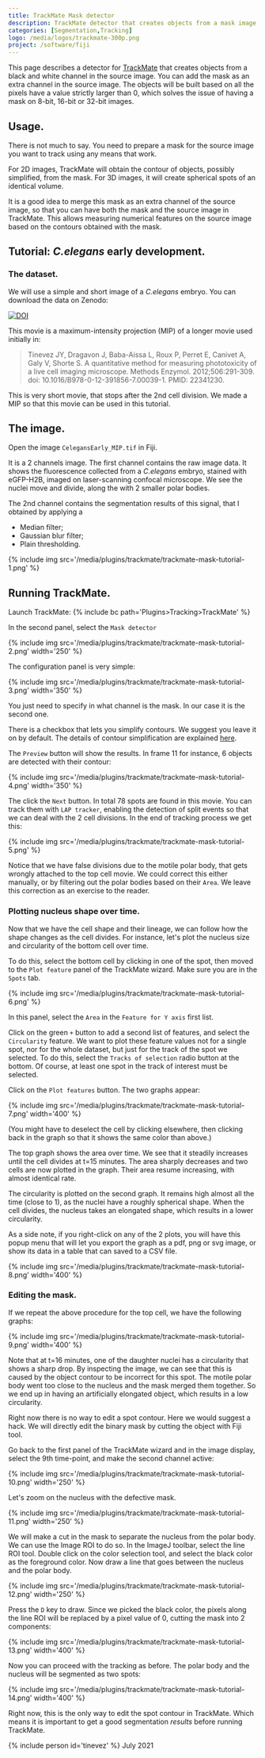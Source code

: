 ```yaml
---
title: TrackMate Mask detector
description: TrackMate detector that creates objects from a mask image.
categories: [Segmentation,Tracking]
logo: /media/logos/trackmate-300p.png
project: /software/fiji
---
```


This page describes a detector for [TrackMate](/plugins/trackmate/index) that creates objects from a black and white channel in the source image. You can add the mask as an extra channel in the source image. The objects will be built based on all the pixels have a value strictly larger than 0, which solves the issue of having a mask on 8-bit, 16-bit or 32-bit images.

## Usage.

There is not much to say. You need to prepare a mask for the source image you want to track using any means that work. 

For 2D images, TrackMate will obtain the contour of objects, possibly simplified, from the mask. For 3D images, it will create spherical spots of an identical volume.

It is a good idea to merge this mask as an extra channel of the source image, so that you can have both the mask and the source image in TrackMate. This allows measuring  numerical features on the source image based on the contours obtained with the mask.

## Tutorial: *C.elegans* early development.

### The dataset.

We will use a simple and short image of a *C.elegans* embryo. You can download the data on Zenodo:

[![DOI](https://zenodo.org/badge/DOI/10.5281/zenodo.5132918.svg)](https://doi.org/10.5281/zenodo.5132918)


This movie is a maximum-intensity projection (MIP) of a longer movie used initially in:

> Tinevez JY, Dragavon J, Baba-Aissa L, Roux P, Perret E, Canivet A, Galy V, Shorte S. A quantitative method for measuring phototoxicity of a live cell imaging microscope. Methods Enzymol. 2012;506:291-309. doi: 10.1016/B978-0-12-391856-7.00039-1. PMID: 22341230.

This is very short movie, that stops after the 2nd cell division. We made a MIP so that this movie can be used in this tutorial.

## The image.

Open the image `CelegansEarly_MIP.tif` in Fiji. 

It is a 2 channels image. The first channel contains the raw image data. It shows the fluorescence collected from a _C.elegans_ embryo, stained with eGFP-H2B, imaged on laser-scanning confocal microscope. We see the nuclei move and divide, along the with 2 smaller polar bodies. 

The 2nd channel contains the segmentation results of this signal, that I obtained by applying a

- Median filter;
- Gaussian blur filter;
- Plain thresholding.

{% include img src='/media/plugins/trackmate/trackmate-mask-tutorial-1.png' %}

## Running TrackMate.

Launch TrackMate: {% include bc path='Plugins>Tracking>TrackMate' %}

In the second panel, select the `Mask detector`

{% include img src='/media/plugins/trackmate/trackmate-mask-tutorial-2.png' width='250' %}

The configuration panel is very simple:

{% include img src='/media/plugins/trackmate/trackmate-mask-tutorial-3.png' width='350' %}

You just need to specify in what channel is the mask. In our case it is the second one. 

There is a checkbox that lets you simplify contours. We suggest you leave it on by default. The details of contour simplification are explained [here](/plugins/trackmate/trackmate-v7-detectors#simplifying-contours). 

The `Preview` button will show the results. In frame 11 for instance, 6 objects are detected with their contour:

{% include img src='/media/plugins/trackmate/trackmate-mask-tutorial-4.png' width='350' %}

The click the `Next` button. In total 78 spots are found in this movie. You can track them with `LAP tracker`, enabling the detection of split events so that we can deal with the 2 cell divisions. In the end of tracking process we get this:

{% include img src='/media/plugins/trackmate/trackmate-mask-tutorial-5.png'  %}

Notice that we have false divisions due to the motile polar body, that gets wrongly attached to the top cell movie. We could correct this either manually, or by filtering out the polar bodies based on their `Area`. We leave this correction as an exercise to the reader.

### Plotting nucleus shape over time.

Now that we have the cell shape and their lineage, we can follow how the shape changes as the cell divides. For instance, let's plot the nucleus size and circularity of the bottom cell over time.

To do this, select the bottom cell by clicking in one of the spot, then moved to the `Plot feature` panel of the TrackMate wizard. Make sure you are in the `Spots` tab.

{% include img src='/media/plugins/trackmate/trackmate-mask-tutorial-6.png'  %}

In this panel, select the `Area` in the `Feature for Y axis` first list.

Click on the green `+` button to add a second list of features, and select the `Circularity` feature. We want to plot these feature values not for a single spot, nor for the whole dataset, but just for the track of the spot we selected. To do this, select the `Tracks of selection` radio button at the bottom. Of course, at least one spot in the track of interest must be selected.

Click on the `Plot features` button. The two graphs appear:

{% include img src='/media/plugins/trackmate/trackmate-mask-tutorial-7.png'  width='400' %}

(You might have to deselect the cell by clicking elsewhere, then clicking back in the graph so that it shows the same color than above.)

The top graph shows the area over time. We see that it steadily increases until the cell divides at t=15 minutes. The area sharply decreases and two cells are now plotted in the graph. Their area resume increasing, with almost identical rate.

The circularity is plotted on the second graph. It remains high almost all the time (close to 1), as the nuclei have a roughly spherical shape. When the cell divides, the nucleus takes an elongated shape, which results in a lower circularity.

As a side note, if you right-click on any of the 2 plots, you will have this popup menu that will let you export the graph as a pdf, png or svg image, or show its data in a table that can saved to a CSV file.

{% include img src='/media/plugins/trackmate/trackmate-mask-tutorial-8.png' width='400'  %}

### Editing the mask.

If we repeat the above procedure for the top cell, we have the following graphs:

{% include img src='/media/plugins/trackmate/trackmate-mask-tutorial-9.png' width='400'  %}

Note that at t=16 minutes, one of the daughter nuclei has a circularity that shows a sharp drop. By inspecting the image, we can see that this is caused by the object contour to be incorrect for this spot. The motile polar body went too close to the nucleus and the mask merged them together. So we end up in having an artificially elongated object, which results in a low circularity.

Right now there is no way to edit a spot contour. Here we would suggest a hack. We will directly edit the binary mask by cutting the object with Fiji tool.

Go back to the first panel of the TrackMate wizard and in the image display, select the 9th time-point, and make the second channel active:

{% include img src='/media/plugins/trackmate/trackmate-mask-tutorial-10.png' width='250'  %}

Let's zoom on the nucleus with the defective mask.

{% include img src='/media/plugins/trackmate/trackmate-mask-tutorial-11.png' width='250'  %}

We will make a cut in the mask to separate the nucleus from the polar body. We can use the Image ROI to do so. In the ImageJ toolbar, select the line ROI tool. Double click on the color selection tool, and select the black color as the foreground color. Now draw a line that goes between the nucleus and the polar body.

{% include img src='/media/plugins/trackmate/trackmate-mask-tutorial-12.png' width='250'  %}

Press the `D` key to draw. Since we picked the black color, the pixels along the line ROI will be replaced by a pixel value of 0, cutting the mask into 2 components:

{% include img src='/media/plugins/trackmate/trackmate-mask-tutorial-13.png' width='400'  %}

Now you can proceed with the tracking as before. The polar body and the nucleus will be segmented as two spots:

{% include img src='/media/plugins/trackmate/trackmate-mask-tutorial-14.png' width='400'  %}

Right now, this is the only way to edit the spot contour in TrackMate. Which means it is important to get a good segmentation _results_ before running TrackMate.

{% include person id='tinevez' %}  July 2021

